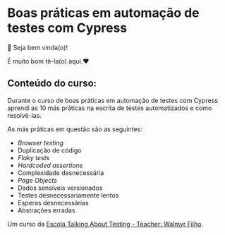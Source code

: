 # Boas práticas em automação de testes com Cypress

👋 Seja bem vinda(o)!

É muito bom tê-la(o) aqui.❤️

## Conteúdo do curso:

Durante o curso de boas práticas em automação de testes com Cypress aprendi as 10 más práticas na escrita de testes automatizados e como resolvê-las.

As más práticas em questão são as seguintes:

- _Browser testing_
- Duplicação de código
- _Flaky tests_
- _Hardcoded assertions_
- Complexidade desnecessária
- _Page Objects_
- Dados sensíveis versionados
- Testes desnecessariamente lentos
- Esperas desnecessárias
- Abstrações erradas

Um curso da [Escola Talking About Testing - Teacher: Walmyr Filho](https://udemy.com/user/walmyr).
